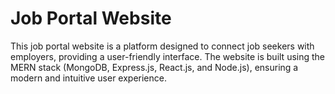 # Job Portal Website

This job portal website is a platform designed to connect job seekers with employers, providing a user-friendly interface.
The website is built using the MERN stack (MongoDB, Express.js, React.js, and Node.js), ensuring a modern and intuitive user experience.

